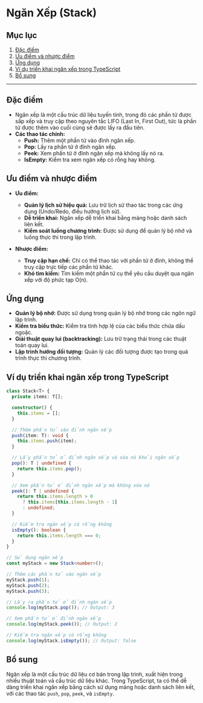 # Ngăn Xếp (Stack)

## Mục lục

1. [Đặc điểm](#đặc-điểm)
2. [Ưu điểm và nhược điểm](#ưu-điểm-và-nhược-điểm)
3. [Ứng dụng](#ứng-dụng)
4. [Ví dụ triển khai ngăn xếp trong TypeScript](#ví-dụ-triển-khai-ngăn-xếp-trong-typescript)
5. [Bổ sung](#bổ-sung)

---

## Đặc điểm

- Ngăn xếp là một cấu trúc dữ liệu tuyến tính, trong đó các phần tử được sắp xếp và truy cập theo nguyên tắc LIFO (Last
  In, First Out), tức là phần tử được thêm vào cuối cùng sẽ được lấy ra đầu tiên.
- **Các thao tác chính:**
    - **Push:** Thêm một phần tử vào đỉnh ngăn xếp.
    - **Pop:** Lấy ra phần tử ở đỉnh ngăn xếp.
    - **Peek:** Xem phần tử ở đỉnh ngăn xếp mà không lấy nó ra.
    - **IsEmpty:** Kiểm tra xem ngăn xếp có rỗng hay không.

## Ưu điểm và nhược điểm

- **Ưu điểm:**

    - **Quản lý lịch sử hiệu quả:** Lưu trữ lịch sử thao tác trong các ứng dụng (Undo/Redo, điều hướng lịch sử).
    - **Dễ triển khai:** Ngăn xếp dễ triển khai bằng mảng hoặc danh sách liên kết.
    - **Kiểm soát luồng chương trình:** Được sử dụng để quản lý bộ nhớ và luồng thực thi trong lập trình.

- **Nhược điểm:**
    - **Truy cập hạn chế:** Chỉ có thể thao tác với phần tử ở đỉnh, không thể truy cập trực tiếp các phần tử khác.
    - **Khó tìm kiếm:** Tìm kiếm một phần tử cụ thể yêu cầu duyệt qua ngăn xếp với độ phức tạp O(n).

## Ứng dụng

- **Quản lý bộ nhớ:** Được sử dụng trong quản lý bộ nhớ trong các ngôn ngữ lập trình.
- **Kiểm tra biểu thức:** Kiểm tra tính hợp lệ của các biểu thức chứa dấu ngoặc.
- **Giải thuật quay lui (backtracking):** Lưu trữ trạng thái trong các thuật toán quay lui.
- **Lập trình hướng đối tượng:** Quản lý các đối tượng được tạo trong quá trình thực thi chương trình.

## Ví dụ triển khai ngăn xếp trong TypeScript

```typescript
class Stack<T> {
  private items: T[];

  constructor() {
    this.items = [];
  }

  // Thêm phần tử vào đỉnh ngăn xếp
  push(item: T): void {
    this.items.push(item);
  }

  // Lấy phần tử ở đỉnh ngăn xếp và xóa nó khỏi ngăn xếp
  pop(): T | undefined {
    return this.items.pop();
  }

  // Xem phần tử ở đỉnh ngăn xếp mà không xóa nó
  peek(): T | undefined {
    return this.items.length > 0
      ? this.items[this.items.length - 1]
      : undefined;
  }

  // Kiểm tra ngăn xếp có rỗng không
  isEmpty(): boolean {
    return this.items.length === 0;
  }
}

// Sử dụng ngăn xếp
const myStack = new Stack<number>();

// Thêm các phần tử vào ngăn xếp
myStack.push(1);
myStack.push(2);
myStack.push(3);

// Lấy ra phần tử ở đỉnh ngăn xếp
console.log(myStack.pop()); // Output: 3

// Xem phần tử ở đỉnh ngăn xếp
console.log(myStack.peek()); // Output: 2

// Kiểm tra ngăn xếp có rỗng không
console.log(myStack.isEmpty()); // Output: false
```

## Bổ sung

Ngăn xếp là một cấu trúc dữ liệu cơ bản trong lập trình, xuất hiện trong nhiều thuật toán và cấu trúc dữ liệu khác.
Trong TypeScript, ta có thể dễ dàng triển khai ngăn xếp bằng cách sử dụng mảng hoặc danh sách liên kết, với các thao tác
`push`, `pop`, `peek`, và `isEmpty`.
